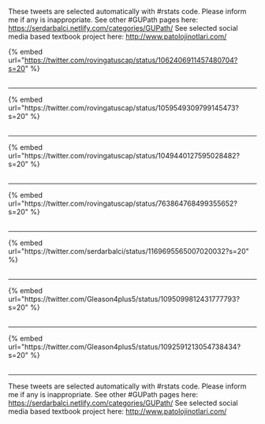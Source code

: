 

These tweets are selected automatically with #rstats code. Please inform me if any is inappropriate.
See other #GUPath pages here: https://serdarbalci.netlify.com/categories/GUPath/ 
See selected social media based textbook project here: http://www.patolojinotlari.com/

{% embed url="https://twitter.com/rovingatuscap/status/1062406911457480704?s=20" %}<br>
<br>
<hr>
{% embed url="https://twitter.com/rovingatuscap/status/1059549309799145473?s=20" %}<br>
<br>
<hr>
{% embed url="https://twitter.com/rovingatuscap/status/1049440127595028482?s=20" %}<br>
<br>
<hr>
{% embed url="https://twitter.com/rovingatuscap/status/763864768499355652?s=20" %}<br>
<br>
<hr>
{% embed url="https://twitter.com/serdarbalci/status/1169695565007020032?s=20" %}<br>
<br>
<hr>
{% embed url="https://twitter.com/Gleason4plus5/status/1095099812431777793?s=20" %}<br>
<br>
<hr>
{% embed url="https://twitter.com/Gleason4plus5/status/1092591213054738434?s=20" %}<br>
<br>
<hr>


These tweets are selected automatically with #rstats code. Please inform me if any is inappropriate.
See other #GUPath pages here: https://serdarbalci.netlify.com/categories/GUPath/ 
See selected social media based textbook project here: http://www.patolojinotlari.com/
